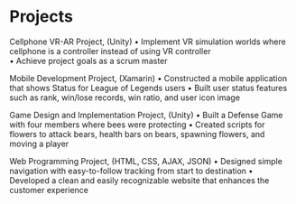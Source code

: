 # Projects

Cellphone VR-AR Project, (Unity)
•	Implement VR simulation worlds where cellphone is a controller instead of using VR controller 		
•	Achieve project goals as a scrum master

Mobile Development Project, (Xamarin)
•	Constructed a mobile application that shows Status for League of Legends users
•	Built user status features such as rank, win/lose records, win ratio, and user icon image

Game Design and Implementation Project, (Unity)
•	Built a Defense Game with four members where bees were protecting
•	Created scripts for flowers to attack bears, health bars on bears, spawning flowers, and moving a player

Web Programming Project, (HTML, CSS, AJAX, JSON)
•	Designed simple navigation with easy-to-follow tracking from start to destination
•	Developed a clean and easily recognizable website that enhances the customer experience
